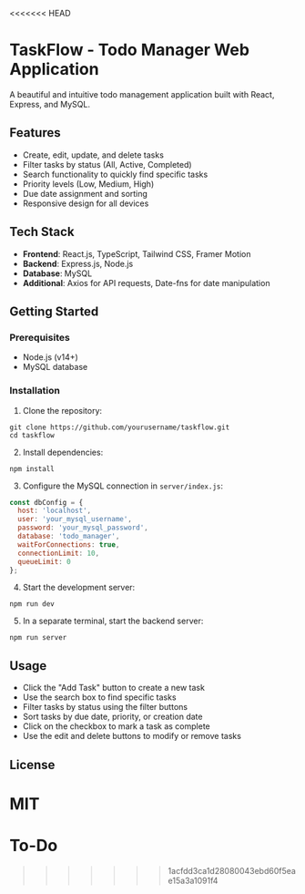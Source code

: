 <<<<<<< HEAD
# TaskFlow - Todo Manager Web Application

A beautiful and intuitive todo management application built with React, Express, and MySQL.

## Features

- Create, edit, update, and delete tasks
- Filter tasks by status (All, Active, Completed)
- Search functionality to quickly find specific tasks
- Priority levels (Low, Medium, High)
- Due date assignment and sorting
- Responsive design for all devices

## Tech Stack

- **Frontend**: React.js, TypeScript, Tailwind CSS, Framer Motion
- **Backend**: Express.js, Node.js
- **Database**: MySQL
- **Additional**: Axios for API requests, Date-fns for date manipulation

## Getting Started

### Prerequisites

- Node.js (v14+)
- MySQL database

### Installation

1. Clone the repository:
```
git clone https://github.com/yourusername/taskflow.git
cd taskflow
```

2. Install dependencies:
```
npm install
```

3. Configure the MySQL connection in `server/index.js`:
```js
const dbConfig = {
  host: 'localhost',
  user: 'your_mysql_username',
  password: 'your_mysql_password',
  database: 'todo_manager',
  waitForConnections: true,
  connectionLimit: 10,
  queueLimit: 0
};
```

4. Start the development server:
```
npm run dev
```

5. In a separate terminal, start the backend server:
```
npm run server
```

## Usage

- Click the "Add Task" button to create a new task
- Use the search box to find specific tasks
- Filter tasks by status using the filter buttons
- Sort tasks by due date, priority, or creation date
- Click on the checkbox to mark a task as complete
- Use the edit and delete buttons to modify or remove tasks

## License

MIT
=======
# To-Do
>>>>>>> 1acfdd3ca1d28080043ebd60f5eae15a3a1091f4
